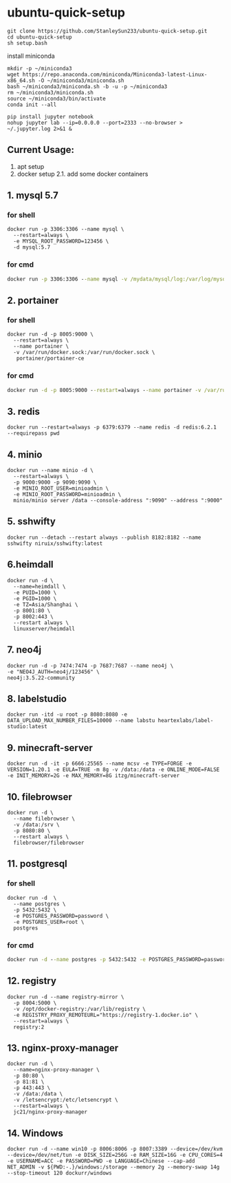 # ubuntu-quick-setup

```shell
git clone https://github.com/StanleySun233/ubuntu-quick-setup.git
cd ubuntu-quick-setup
sh setup.bash
```
install miniconda
```shell
mkdir -p ~/miniconda3
wget https://repo.anaconda.com/miniconda/Miniconda3-latest-Linux-x86_64.sh -O ~/miniconda3/miniconda.sh
bash ~/miniconda3/miniconda.sh -b -u -p ~/miniconda3
rm ~/miniconda3/miniconda.sh
source ~/miniconda3/bin/activate
conda init --all

pip install jupyter notebook
nohup jupyter lab --ip=0.0.0.0 --port=2333 --no-browser > ~/.jupyter.log 2>&1 &
```

## Current Usage:
1. apt setup
2. docker setup
  2.1. add some docker containers

## 1. mysql 5.7
### for shell
```shell
docker run -p 3306:3306 --name mysql \
  --restart=always \
  -e MYSQL_ROOT_PASSWORD=123456 \
  -d mysql:5.7
```
### for cmd
```cmd
docker run -p 3306:3306 --name mysql -v /mydata/mysql/log:/var/log/mysql -v /mydata/mysql/data:/var/lib/mysql --restart=always -e MYSQL_ROOT_PASSWORD=123456 -d mysql:5.7
```

## 2. portainer
### for shell
```shell
docker run -d -p 8005:9000 \
  --restart=always \
  --name portainer \
  -v /var/run/docker.sock:/var/run/docker.sock \
   portainer/portainer-ce
```
### for cmd
```cmd
docker run -d -p 8005:9000 --restart=always --name portainer -v /var/run/docker.sock:/var/run/docker.sock -v /home/sjsun/docker/portainer/data:/data portainer/portainer-ce
```

## 3. redis
```shell
docker run --restart=always -p 6379:6379 --name redis -d redis:6.2.1  --requirepass pwd
```

## 4. minio
```shell
docker run --name minio -d \
  --restart=always \
  -p 9000:9000 -p 9090:9090 \
  -e MINIO_ROOT_USER=minioadmin \
  -e MINIO_ROOT_PASSWORD=minioadmin \
  minio/minio server /data --console-address ":9090" --address ":9000"
```
## 5. sshwifty
```shell
docker run --detach --restart always --publish 8182:8182 --name sshwifty niruix/sshwifty:latest
```
## 6.heimdall
```shell
docker run -d \
  --name=heimdall \
  -e PUID=1000 \
  -e PGID=1000 \
  -e TZ=Asia/Shanghai \
  -p 8001:80 \
  -p 8002:443 \
  --restart always \
  linuxserver/heimdall
```

## 7. neo4j
```shell
docker run -d -p 7474:7474 -p 7687:7687 --name neo4j \
-e "NEO4J_AUTH=neo4j/123456" \
neo4j:3.5.22-community
```

## 8. labelstudio
```shell
docker run -itd -u root -p 8080:8080 -e DATA_UPLOAD_MAX_NUMBER_FILES=10000 --name labstu heartexlabs/label-studio:latest
```

## 9. minecraft-server
```shell
docker run -d -it -p 6666:25565 --name mcsv -e TYPE=FORGE -e VERSION=1.20.1 -e EULA=TRUE -m 8g -v /data:/data -e ONLINE_MODE=FALSE -e INIT_MEMORY=2G -e MAX_MEMORY=8G itzg/minecraft-server
```

## 10. filebrowser
```shell
docker run -d \
  --name filebrowser \
  -v /data:/srv \
  -p 8080:80 \
  --restart always \
  filebrowser/filebrowser
```
## 11. postgresql
### for shell
```shell
docker run -d  \
  --name postgres \
  -p 5432:5432 \
  -e POSTGRES_PASSWORD=password \
  -e POSTGRES_USER=root \
  postgres
```
### for cmd
```cmd
docker run -d --name postgres -p 5432:5432 -e POSTGRES_PASSWORD=password -e POSTGRES_USER=root postgres
```

## 12. registry
```shell
docker run -d --name registry-mirror \
  -p 8004:5000 \
  -v /opt/docker-registry:/var/lib/registry \
  -e REGISTRY_PROXY_REMOTEURL="https://registry-1.docker.io" \
  --restart=always \
  registry:2
```

## 13. nginx-proxy-manager
```shell
docker run -d \
  --name=nginx-proxy-manager \
  -p 80:80 \
  -p 81:81 \
  -p 443:443 \
  -v /data:/data \
  -v /letsencrypt:/etc/letsencrypt \
  --restart=always \
  jc21/nginx-proxy-manager
```

## 14. Windows
```shell
docker run -d --name win10 -p 8006:8006 -p 8007:3389 --device=/dev/kvm --device=/dev/net/tun -e DISK_SIZE=256G -e RAM_SIZE=16G -e CPU_CORES=4 -e USERNAME=ACC -e PASSWORD=PWD -e LANGUAGE=Chinese --cap-add NET_ADMIN -v ${PWD:-.}/windows:/storage --memory 2g --memory-swap 14g  --stop-timeout 120 dockurr/windows
```
